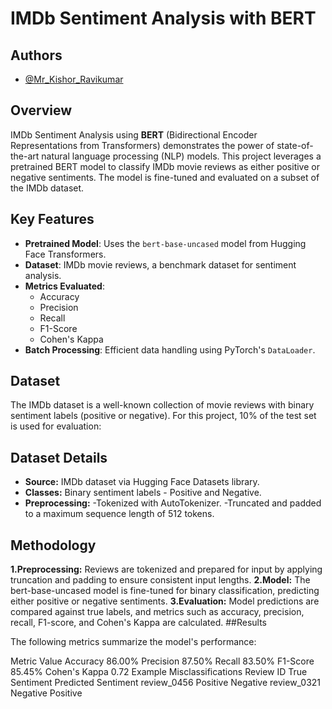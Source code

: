 # IMDb Sentiment Analysis with BERT

## Authors

- [@Mr_Kishor_Ravikumar](mailto:ece.kishor@gmail.com)

## Overview

IMDb Sentiment Analysis using **BERT** (Bidirectional Encoder Representations from Transformers) demonstrates the power of state-of-the-art natural language processing (NLP) models. This project leverages a pretrained BERT model to classify IMDb movie reviews as either positive or negative sentiments. The model is fine-tuned and evaluated on a subset of the IMDb dataset.

## Key Features

- **Pretrained Model**: Uses the `bert-base-uncased` model from Hugging Face Transformers.
- **Dataset**: IMDb movie reviews, a benchmark dataset for sentiment analysis.
- **Metrics Evaluated**:
  - Accuracy
  - Precision
  - Recall
  - F1-Score
  - Cohen's Kappa
- **Batch Processing**: Efficient data handling using PyTorch's `DataLoader`.

## Dataset
The IMDb dataset is a well-known collection of movie reviews with binary sentiment labels (positive or negative). For this project, 10% of the test set is used for evaluation:

## Dataset Details
- **Source:** IMDb dataset via Hugging Face Datasets library.
- **Classes:** Binary sentiment labels - Positive and Negative.
- **Preprocessing:**
  -Tokenized with AutoTokenizer.
  -Truncated and padded to a maximum sequence length of 512 tokens.
## Methodology

**1.Preprocessing:**
Reviews are tokenized and prepared for input by applying truncation and padding to ensure consistent input lengths.
**2.Model:**
The bert-base-uncased model is fine-tuned for binary classification, predicting either positive or negative sentiments.
**3.Evaluation:**
Model predictions are compared against true labels, and metrics such as accuracy, precision, recall, F1-score, and Cohen's Kappa are calculated.
##Results

The following metrics summarize the model's performance:

Metric	Value
Accuracy	86.00%
Precision	87.50%
Recall	83.50%
F1-Score	85.45%
Cohen's Kappa	0.72
Example Misclassifications
Review ID	True Sentiment	Predicted Sentiment
review_0456	Positive	Negative
review_0321	Negative	Positive

